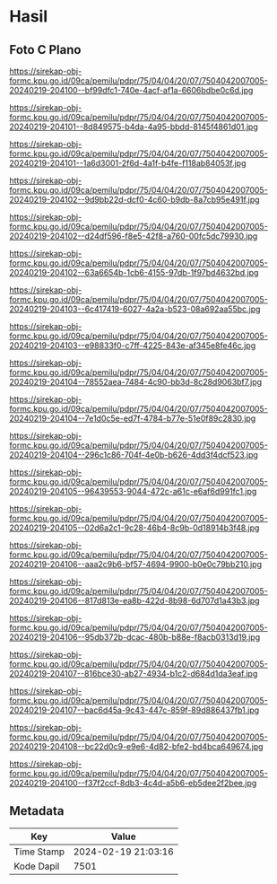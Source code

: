 # Hasil

## Foto C Plano

https://sirekap-obj-formc.kpu.go.id/09ca/pemilu/pdpr/75/04/04/20/07/7504042007005-20240219-204100--bf99dfc1-740e-4acf-af1a-6606bdbe0c6d.jpg

https://sirekap-obj-formc.kpu.go.id/09ca/pemilu/pdpr/75/04/04/20/07/7504042007005-20240219-204101--8d849575-b4da-4a95-bbdd-8145f4861d01.jpg

https://sirekap-obj-formc.kpu.go.id/09ca/pemilu/pdpr/75/04/04/20/07/7504042007005-20240219-204101--1a6d3001-2f6d-4a1f-b4fe-f118ab84053f.jpg

https://sirekap-obj-formc.kpu.go.id/09ca/pemilu/pdpr/75/04/04/20/07/7504042007005-20240219-204102--9d9bb22d-dcf0-4c60-b9db-8a7cb95e491f.jpg

https://sirekap-obj-formc.kpu.go.id/09ca/pemilu/pdpr/75/04/04/20/07/7504042007005-20240219-204102--d24df596-f8e5-42f8-a760-00fc5dc79930.jpg

https://sirekap-obj-formc.kpu.go.id/09ca/pemilu/pdpr/75/04/04/20/07/7504042007005-20240219-204102--63a6654b-1cb6-4155-97db-1f97bd4632bd.jpg

https://sirekap-obj-formc.kpu.go.id/09ca/pemilu/pdpr/75/04/04/20/07/7504042007005-20240219-204103--6c417419-6027-4a2a-b523-08a692aa55bc.jpg

https://sirekap-obj-formc.kpu.go.id/09ca/pemilu/pdpr/75/04/04/20/07/7504042007005-20240219-204103--e98833f0-c7ff-4225-843e-af345e8fe46c.jpg

https://sirekap-obj-formc.kpu.go.id/09ca/pemilu/pdpr/75/04/04/20/07/7504042007005-20240219-204104--78552aea-7484-4c90-bb3d-8c28d9063bf7.jpg

https://sirekap-obj-formc.kpu.go.id/09ca/pemilu/pdpr/75/04/04/20/07/7504042007005-20240219-204104--7e1d0c5e-ed7f-4784-b77e-51e0f89c2830.jpg

https://sirekap-obj-formc.kpu.go.id/09ca/pemilu/pdpr/75/04/04/20/07/7504042007005-20240219-204104--296c1c86-704f-4e0b-b626-4dd3f4dcf523.jpg

https://sirekap-obj-formc.kpu.go.id/09ca/pemilu/pdpr/75/04/04/20/07/7504042007005-20240219-204105--96439553-9044-472c-a61c-e6af6d991fc1.jpg

https://sirekap-obj-formc.kpu.go.id/09ca/pemilu/pdpr/75/04/04/20/07/7504042007005-20240219-204105--02d6a2c1-9c28-46b4-8c9b-0d18914b3f48.jpg

https://sirekap-obj-formc.kpu.go.id/09ca/pemilu/pdpr/75/04/04/20/07/7504042007005-20240219-204106--aaa2c9b6-bf57-4694-9900-b0e0c79bb210.jpg

https://sirekap-obj-formc.kpu.go.id/09ca/pemilu/pdpr/75/04/04/20/07/7504042007005-20240219-204106--817d813e-ea8b-422d-8b98-6d707d1a43b3.jpg

https://sirekap-obj-formc.kpu.go.id/09ca/pemilu/pdpr/75/04/04/20/07/7504042007005-20240219-204106--95db372b-dcac-480b-b88e-f8acb0313d19.jpg

https://sirekap-obj-formc.kpu.go.id/09ca/pemilu/pdpr/75/04/04/20/07/7504042007005-20240219-204107--816bce30-ab27-4934-b1c2-d684d1da3eaf.jpg

https://sirekap-obj-formc.kpu.go.id/09ca/pemilu/pdpr/75/04/04/20/07/7504042007005-20240219-204107--bac6d45a-9c43-447c-859f-89d886437fb1.jpg

https://sirekap-obj-formc.kpu.go.id/09ca/pemilu/pdpr/75/04/04/20/07/7504042007005-20240219-204108--bc22d0c9-e9e6-4d82-bfe2-bd4bca649674.jpg

https://sirekap-obj-formc.kpu.go.id/09ca/pemilu/pdpr/75/04/04/20/07/7504042007005-20240219-204100--f37f2ccf-8db3-4c4d-a5b6-eb5dee2f2bee.jpg


## Metadata

| Key        | Value               |
| ---------- | ------------------- |
| Time Stamp | 2024-02-19 21:03:16 |
| Kode Dapil | 7501                |



